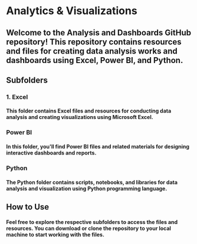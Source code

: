 # Analytics & Visualizations

## Welcome to the Analysis and Dashboards GitHub repository! This repository contains resources and files for creating data analysis works and dashboards using Excel, Power BI, and Python.

## Subfolders
### 1. Excel
#### This folder contains Excel files and resources for conducting data analysis and creating visualizations using Microsoft Excel.
### Power BI
#### In this folder, you'll find Power BI files and related materials for designing interactive dashboards and reports.
### Python
#### The Python folder contains scripts, notebooks, and libraries for data analysis and visualization using Python programming language.

## How to Use
#### Feel free to explore the respective subfolders to access the files and resources. You can download or clone the repository to your local machine to start working with the files.
